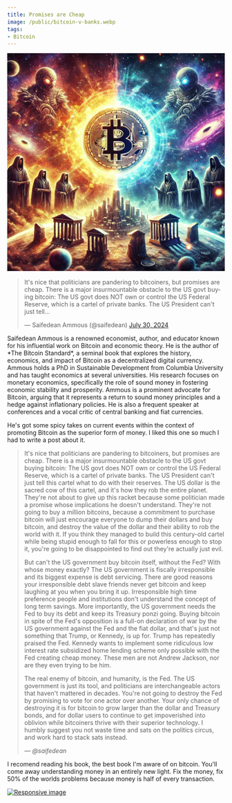 ```yaml
---
title: Promises are Cheap
image: /public/bitcoin-v-banks.webp
tags:
- Bitcoin
---
```


<div class="row">

  <div class="col-6">
    <img src="public/bitcoin-v-banks.webp" class="img-fluid rounded my-3 d-block mx-auto" alt="Responsive image">
  </div>

  <div class="col-6">

<blockquote class="twitter-tweet"><p lang="en" dir="ltr">It&#39;s nice that politicians are pandering to bitcoiners, but promises are cheap. There is a major insurmountable obstacle to the US govt buying bitcoin: The US govt does NOT own or control the US Federal Reserve, which is a cartel of private banks. The US President can&#39;t just tell…</p>&mdash; Saifedean Ammous (@saifedean) <a href="https://twitter.com/saifedean/status/1818274910772306297?ref_src=twsrc%5Etfw">July 30, 2024</a></blockquote> <script async src="https://platform.twitter.com/widgets.js" charset="utf-8"></script>
</div>

</div>

<p>Saifedean Ammous is a renowned economist, author, and educator known for his influential work on Bitcoin and economic theory. He is the author of *The Bitcoin Standard*, a seminal book that explores the history, economics, and impact of Bitcoin as a decentralized digital currency. Ammous holds a PhD in Sustainable Development from Columbia University and has taught economics at several universities. His research focuses on monetary economics, specifically the role of sound money in fostering economic stability and prosperity. Ammous is a prominent advocate for Bitcoin, arguing that it represents a return to sound money principles and a hedge against inflationary policies. He is also a frequent speaker at conferences and a vocal critic of central banking and fiat currencies.<p>

<p>He's got some spicy takes on current events within the context of promoting Bitcoin as the superior form of money. I liked this one so much I had to write a post about it.</p>

<blockquote>
  <p>It's nice that politicians are pandering to bitcoiners, but promises are cheap. There is a major insurmountable obstacle to the US govt buying bitcoin: The US govt does NOT own or control the US Federal Reserve, which is a cartel of private banks. The US President can't just tell this cartel what to do with their reserves. The US dollar is the sacred cow of this cartel, and it's how they rob the entire planet. They're not about to give up this racket because some politician made a promise whose implications he doesn't understand. They're not going to buy a million bitcoins, because a commitment to purchase bitcoin will just encourage everyone to dump their dollars and buy bitcoin, and destroy the value of the dollar and their ability to rob the world with it. If you think they managed to build this century-old cartel while being stupid enough to fall for this or powerless enough to stop it, you're going to be disappointed to find out they're actually just evil.</p>

  <p>But can't the US government buy bitcoin itself, without the Fed? With whose money exactly? The US government is fiscally irresponsible and its biggest expense is debt servicing. There are good reasons your irresponsible debt slave friends never get bitcoin and keep laughing at you when you bring it up. Irresponsible high time preference people and institutions don't understand the concept of long term savings. More importantly, the US government needs the Fed to buy its debt and keep its Treasury ponzi going. Buying bitcoin in spite of the Fed's opposition is a full-on declaration of war by the US government against the Fed and the fiat dollar, and that's just not something that Trump, or Kennedy, is up for. Trump has repeatedly praised the Fed. Kennedy wants to implement some ridiculous low interest rate subsidized home lending scheme only possible with the Fed creating cheap money. These men are not Andrew Jackson, nor are they even trying to be him.</p>

  <p>The real enemy of bitcoin, and humanity, is the Fed. The US government is just its tool, and politicians are interchangeable actors that haven't mattered in decades. You're not going to destroy the Fed by promising to vote for one actor over another. Your only chance of destroying it is for bitcoin to grow larger than the dollar and Treasury bonds, and for dollar users to continue to get impoverished into oblivion while bitcoiners thrive with their superior technology. I humbly suggest you not waste time and sats on the politics circus, and work hard to stack sats instead.</p>

  <p><em>— @saifedean</em></p>

</blockquote>

I recomend reading his book, the best book I'm aware of on bitcoin. You'll come away understanding money in an entirely new light. Fix the money, fix 50% of the worlds problems because money is half of every transaction.

  <a href="https://www.amazon.ca/Bitcoin-Standard-Decentralized-Alternative-Central/dp/1119473861/ref=sr_1_1?crid=1BTEPBWIOO59L&dib=eyJ2IjoiMSJ9.cTZRX-tntNHNwUoI036bSCitjxGxMq51ROYJj41orjMX2hj0sdzqGyIhN-uhVqe3XZqZN4fOQkngE01-B4iLj5PAukhTTq5P13lri3dSbeVouiUh-2n17QBI8kPy4ajAeB96fkuTTirEQIzAJVd_jPFg4SmBdGxUbIy0vIaO2f31_0TYIOCHbeoF-LEu1GeB6ZmqCzffQwyOszXToLEZ6hUhKibrfndiC1uae2rkSZ5sj8xFGPsMrqOG8JCMAzMkt_sJidKq1Ek_EpaeVurMpWpf3-WrtAAlidB9vibKQvI.8bErue1IzmFVS-sy6sGbr_NjI_wb81LuXO4nbSbNQ9c&dib_tag=se&keywords=bitcoin+standard&qid=1723745548&sprefix=bitcoin+stand%2Caps%2C111&sr=8-1" target="_blank">
      <img src="https://m.media-amazon.com/images/I/71jDLpPMdFS._SL1500_.jpg" class="blue-shadow-hover img-fluid rounded my-3 d-block mx-auto w-50" alt="Responsive image">
  </a>